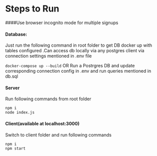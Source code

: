# Steps to Run

####Use browser incognito mode for multiple signups

#### Database:

Just run the following command in root folder to get DB docker up with tables configured .Can access db locally via any
postgres client via connection settings mentioned in .env file

`docker-compose up --build`
                     OR
Run a Postrgres DB and update corresponding connection config in .env and run queries mentioned in db.sql

####  Server

Run following commands from root folder

```
npm i
node index.js
```

####  Client(available at localhost:3000)
Switch to client folder and run following commands
```
npm i
npm start
```

